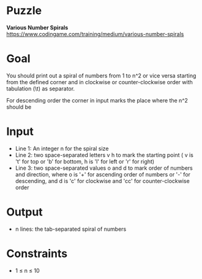 # Puzzle
**Various Number Spirals** https://www.codingame.com/training/medium/various-number-spirals

# Goal
You should print out a spiral of numbers from 1 to n^2 or vice versa starting from the defined corner and in clockwise or counter-clockwise order with tabulation (\t) as separator.

For descending order the corner in input marks the place where the n^2 should be

# Input
* Line 1: An integer n for the spiral size
* Line 2: two space-separated letters v h to mark the starting point ( v is 't' for top or 'b' for bottom, h is 'l' for left or 'r' for right)
* Line 3: two space-separated values o and d to mark order of numbers and direction, where o is '+' for ascending order of numbers or '-' for descending, and d is 'c' for clockwise and 'cc' for counter-clockwise order

# Output
* n lines: the tab-separated spiral of numbers

# Constraints
* 1 ≤ n ≤ 10
